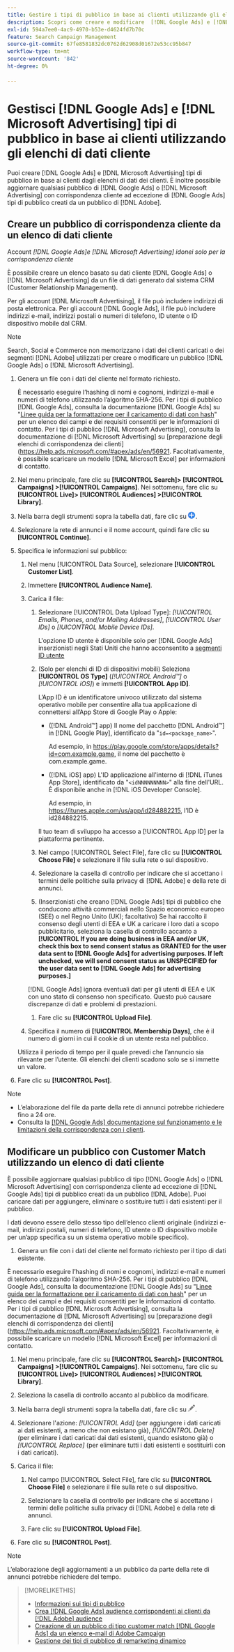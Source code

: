 ```yaml
---
title: Gestire i tipi di pubblico in base ai clienti utilizzando gli elenchi di dati dei clienti
description: Scopri come creare e modificare  [!DNL Google Ads] e [!DNL Microsoft Advertising] i tipi di pubblico in base ai clienti dagli elenchi di dati dei clienti.
exl-id: 594a7ee0-4ac9-4970-b53e-d4624fd7b70c
feature: Search Campaign Management
source-git-commit: 67fe8581832dc0762d62908d01672e53cc95b847
workflow-type: tm+mt
source-wordcount: '842'
ht-degree: 0%

---
```


# Gestisci [!DNL Google Ads] e [!DNL Microsoft Advertising] tipi di pubblico in base ai clienti utilizzando gli elenchi di dati cliente

Puoi creare [!DNL Google Ads] e [!DNL Microsoft Advertising] tipi di pubblico in base ai clienti dagli elenchi di dati dei clienti. È inoltre possibile aggiornare qualsiasi pubblico di [!DNL Google Ads] o [!DNL Microsoft Advertising] con corrispondenza cliente ad eccezione di [!DNL Google Ads] tipi di pubblico creati da un pubblico di [!DNL Adobe].

## Creare un pubblico di corrispondenza cliente da un elenco di dati cliente

Account *[!DNL Google Ads]e [!DNL Microsoft Advertising] idonei solo per la corrispondenza cliente*

È possibile creare un elenco basato su dati cliente [!DNL Google Ads] o [!DNL Microsoft Advertising] da un file di dati generato dal sistema CRM (Customer Relationship Management).

Per gli account [!DNL Microsoft Advertising], il file può includere indirizzi di posta elettronica. Per gli account [!DNL Google Ads], il file può includere indirizzi e-mail, indirizzi postali o numeri di telefono, ID utente o ID dispositivo mobile dal CRM.

>[!NOTE]
>
>Search, Social e Commerce non memorizzano i dati dei clienti caricati o dei segmenti [!DNL Adobe] utilizzati per creare o modificare un pubblico [!DNL Google Ads] o [!DNL Microsoft Advertising].

1. Genera un file con i dati del cliente nel formato richiesto.

   È necessario eseguire l’hashing di nomi e cognomi, indirizzi e-mail e numeri di telefono utilizzando l’algoritmo SHA-256. <!-- Our UI says all, but GGL docs say don't hash user IDs and device IDs. --> Per i tipi di pubblico [!DNL Google Ads], consulta la documentazione [!DNL Google Ads] su &quot;[Linee guida per la formattazione per il caricamento di dati con hash](https://support.google.com/google-ads/answer/7476159)&quot; per un elenco dei campi e dei requisiti consentiti per le informazioni di contatto. Per i tipi di pubblico [!DNL Microsoft Advertising], consulta la documentazione di [!DNL Microsoft Advertising] su [preparazione degli elenchi di corrispondenza dei clienti](https://help.ads.microsoft.com/#apex/ads/en/56921. Facoltativamente, è possibile scaricare un modello [!DNL Microsoft Excel] per informazioni di contatto.

1. Nel menu principale, fare clic su **[!UICONTROL Search]> [!UICONTROL Campaigns] >[!UICONTROL Campaigns]**. Nei sottomenu, fare clic su **[!UICONTROL Live]> [!UICONTROL Audiences] >[!UICONTROL Library]**.

1. Nella barra degli strumenti sopra la tabella dati, fare clic su ![Crea](/help/search-social-commerce/assets/add.png "Crea").

1. Selezionare la rete di annunci e il nome account, quindi fare clic su **[!UICONTROL Continue]**.

1. Specifica le informazioni sul pubblico:

   1. Nel menu [!UICONTROL Data Source], selezionare **[!UICONTROL Customer List]**.

   1. Immettere **[!UICONTROL Audience Name]**.

   1. Carica il file:

      1. Selezionare [!UICONTROL Data Upload Type]: *[!UICONTROL Emails, Phones, and/or Mailing Addresses]*, *[!UICONTROL User IDs]* o *[!UICONTROL Mobile Device IDs]*.

         L&#39;opzione ID utente è disponibile solo per [!DNL Google Ads] inserzionisti negli Stati Uniti che hanno acconsentito a [segmenti ID utente](https://support.google.com/google-ads/answer/9199250)

      1. (Solo per elenchi di ID di dispositivi mobili) Seleziona **[!UICONTROL OS Type]** (*[!UICONTROL Android™]* o *[!UICONTROL iOS]*) e immetti **[!UICONTROL App ID]**.

         L’App ID è un identificatore univoco utilizzato dal sistema operativo mobile per consentire alla tua applicazione di connettersi all’App Store di Google Play o Apple:

         * ([!DNL Android™] app) Il nome del pacchetto [!DNL Android™] in [!DNL Google Play], identificato da &quot;`id=<package_name>`&quot;.

           Ad esempio, in https://play.google.com/store/apps/details?id=com.example.game, il nome del pacchetto è com.example.game.

         * ([!DNL iOS] app) L&#39;ID applicazione all&#39;interno di [!DNL iTunes App Store], identificato da &quot;`<idNNNNNNNNN>`&quot; alla fine dell&#39;URL. È disponibile anche in [!DNL iOS Developer Console].

           Ad esempio, in https://itunes.apple.com/us/app/id284882215, l’ID è id284882215.

         Il tuo team di sviluppo ha accesso a [!UICONTROL App ID] per la piattaforma pertinente.

      1. Nel campo [!UICONTROL Select File], fare clic su **[!UICONTROL Choose File]** e selezionare il file sulla rete o sul dispositivo.

      1. Selezionare la casella di controllo per indicare che si accettano i termini delle politiche sulla privacy di [!DNL Adobe] e della rete di annunci.

      1. (Inserzionisti che creano [!DNL Google Ads] tipi di pubblico che conducono attività commerciali nello Spazio economico europeo (SEE) o nel Regno Unito (UK); facoltativo) Se hai raccolto il consenso degli utenti di EEA e UK a caricare i loro dati a scopo pubblicitario, seleziona la casella di controllo accanto a **[!UICONTROL If you are doing business in EEA and/or UK, check this box to send consent status as GRANTED for the user data sent to [!DNL Google Ads] for advertising purposes. If left unchecked, we will send consent status as UNSPECIFIED for the user data sent to [!DNL Google Ads] for advertising purposes.]**

      [!DNL Google Ads] ignora eventuali dati per gli utenti di EEA e UK con uno stato di consenso non specificato. Questo può causare discrepanze di dati e problemi di prestazioni.

      1. Fare clic su **[!UICONTROL Upload File]**.

   1. Specifica il numero di **[!UICONTROL Membership Days]**, che è il numero di giorni in cui il cookie di un utente resta nel pubblico.

   Utilizza il periodo di tempo per il quale prevedi che l’annuncio sia rilevante per l’utente. Gli elenchi dei clienti scadono solo se si immette un valore.

1. Fare clic su **[!UICONTROL Post]**.

>[!NOTE]
>
>* L’elaborazione del file da parte della rete di annunci potrebbe richiedere fino a 24 ore.
>* Consulta la [[!DNL Google Ads] documentazione sul funzionamento e le limitazioni della corrispondenza con i clienti](https://support.google.com/displayvideo/answer/9539301).

## Modificare un pubblico con Customer Match utilizzando un elenco di dati cliente

È possibile aggiornare qualsiasi pubblico di tipo [!DNL Google Ads] o [!DNL Microsoft Advertising] con corrispondenza cliente ad eccezione di [!DNL Google Ads] tipi di pubblico creati da un pubblico [!DNL Adobe]. Puoi caricare dati per aggiungere, eliminare o sostituire tutti i dati esistenti per il pubblico.

I dati devono essere dello stesso tipo dell’elenco clienti originale (indirizzi e-mail, indirizzi postali, numeri di telefono, ID utente o ID dispositivo mobile per un’app specifica su un sistema operativo mobile specifico).

1. Genera un file con i dati del cliente nel formato richiesto per il tipo di dati esistente.

È necessario eseguire l’hashing di nomi e cognomi, indirizzi e-mail e numeri di telefono utilizzando l’algoritmo SHA-256. <!-- Our UI says all, but GGL docs say don't hash user IDs and device IDs. --> Per i tipi di pubblico [!DNL Google Ads], consulta la documentazione [!DNL Google Ads] su &quot;[Linee guida per la formattazione per il caricamento di dati con hash](https://support.google.com/google-ads/answer/7476159)&quot; per un elenco dei campi e dei requisiti consentiti per le informazioni di contatto. Per i tipi di pubblico [!DNL Microsoft Advertising], consulta la documentazione di [!DNL Microsoft Advertising] su [preparazione degli elenchi di corrispondenza dei clienti](https://help.ads.microsoft.com/#apex/ads/en/56921. Facoltativamente, è possibile scaricare un modello [!DNL Microsoft Excel] per informazioni di contatto.

1. Nel menu principale, fare clic su **[!UICONTROL Search]> [!UICONTROL Campaigns] >[!UICONTROL Campaigns]**. Nei sottomenu, fare clic su **[!UICONTROL Live]> [!UICONTROL Audiences] >[!UICONTROL Library]**.

1. Seleziona la casella di controllo accanto al pubblico da modificare.

1. Nella barra degli strumenti sopra la tabella dati, fare clic su ![Modifica](/help/search-social-commerce/assets/edit.png).

1. Selezionare l&#39;azione: *[!UICONTROL Add]* (per aggiungere i dati caricati ai dati esistenti, a meno che non esistano già), *[!UICONTROL Delete]* (per eliminare i dati caricati dai dati esistenti, quando esistono già) o *[!UICONTROL Replace]* (per eliminare tutti i dati esistenti e sostituirli con i dati caricati).

1. Carica il file:

   1. Nel campo [!UICONTROL Select File], fare clic su **[!UICONTROL Choose File]** e selezionare il file sulla rete o sul dispositivo.

   1. Selezionare la casella di controllo per indicare che si accettano i termini delle politiche sulla privacy di [!DNL Adobe] e della rete di annunci.

   1. Fare clic su **[!UICONTROL Upload File]**.

1. Fare clic su **[!UICONTROL Post]**.

>[!NOTE]
>
>L’elaborazione degli aggiornamenti a un pubblico da parte della rete di annunci potrebbe richiedere del tempo.

>[!MORELIKETHIS]
>
>* [Informazioni sui tipi di pubblico](audience-about.md)
>* [Crea [!DNL Google Ads] audience corrispondenti ai clienti da [!DNL Adobe] audience](google-audience-from-adobe-audience.md)
>* [Creazione di un pubblico di tipo customer match [!DNL Google Ads] da un elenco e-mail di Adobe Campaign](google-audience-from-campaign-email-list.md)
>* [Gestione dei tipi di pubblico di remarketing dinamico](audience-dynamic-remarketing-manage.md)
